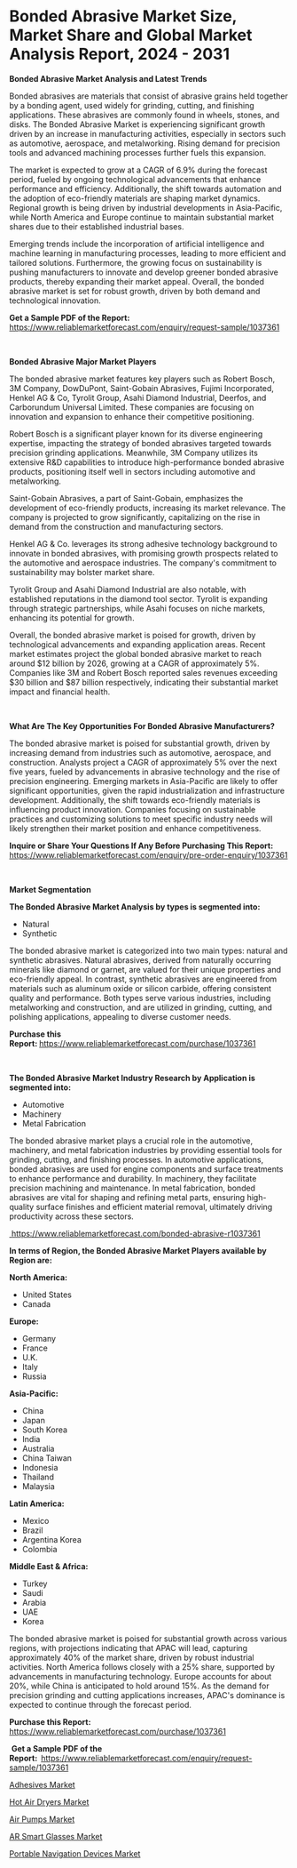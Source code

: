 <p><h1>Bonded Abrasive Market Size, Market Share and Global Market Analysis Report, 2024 - 2031</h1></p><p><strong>Bonded Abrasive Market Analysis and Latest Trends</strong></p>
<p><p>Bonded abrasives are materials that consist of abrasive grains held together by a bonding agent, used widely for grinding, cutting, and finishing applications. These abrasives are commonly found in wheels, stones, and disks. The Bonded Abrasive Market is experiencing significant growth driven by an increase in manufacturing activities, especially in sectors such as automotive, aerospace, and metalworking. Rising demand for precision tools and advanced machining processes further fuels this expansion.</p><p>The market is expected to grow at a CAGR of 6.9% during the forecast period, fueled by ongoing technological advancements that enhance performance and efficiency. Additionally, the shift towards automation and the adoption of eco-friendly materials are shaping market dynamics. Regional growth is being driven by industrial developments in Asia-Pacific, while North America and Europe continue to maintain substantial market shares due to their established industrial bases.</p><p>Emerging trends include the incorporation of artificial intelligence and machine learning in manufacturing processes, leading to more efficient and tailored solutions. Furthermore, the growing focus on sustainability is pushing manufacturers to innovate and develop greener bonded abrasive products, thereby expanding their market appeal. Overall, the bonded abrasive market is set for robust growth, driven by both demand and technological innovation.</p></p>
<p><strong>Get a Sample PDF of the Report:&nbsp;</strong> <a href="https://www.reliablemarketforecast.com/enquiry/request-sample/1037361?utm_campaign=1080&utm_medium=2&utm_source=Github&utm_content=ia&utm_term=26122024&utm_id=bonded-abrasive">https://www.reliablemarketforecast.com/enquiry/request-sample/1037361</a></p>
<p>&nbsp;</p>
<p><strong>Bonded Abrasive Major Market Players</strong></p>
<p><p>The bonded abrasive market features key players such as Robert Bosch, 3M Company, DowDuPont, Saint-Gobain Abrasives, Fujimi Incorporated, Henkel AG & Co, Tyrolit Group, Asahi Diamond Industrial, Deerfos, and Carborundum Universal Limited. These companies are focusing on innovation and expansion to enhance their competitive positioning.</p><p>Robert Bosch is a significant player known for its diverse engineering expertise, impacting the strategy of bonded abrasives targeted towards precision grinding applications. Meanwhile, 3M Company utilizes its extensive R&D capabilities to introduce high-performance bonded abrasive products, positioning itself well in sectors including automotive and metalworking.</p><p>Saint-Gobain Abrasives, a part of Saint-Gobain, emphasizes the development of eco-friendly products, increasing its market relevance. The company is projected to grow significantly, capitalizing on the rise in demand from the construction and manufacturing sectors.</p><p>Henkel AG & Co. leverages its strong adhesive technology background to innovate in bonded abrasives, with promising growth prospects related to the automotive and aerospace industries. The company's commitment to sustainability may bolster market share.</p><p>Tyrolit Group and Asahi Diamond Industrial are also notable, with established reputations in the diamond tool sector. Tyrolit is expanding through strategic partnerships, while Asahi focuses on niche markets, enhancing its potential for growth.</p><p>Overall, the bonded abrasive market is poised for growth, driven by technological advancements and expanding application areas. Recent market estimates project the global bonded abrasive market to reach around $12 billion by 2026, growing at a CAGR of approximately 5%. Companies like 3M and Robert Bosch reported sales revenues exceeding $30 billion and $87 billion respectively, indicating their substantial market impact and financial health.</p></p>
<p>&nbsp;</p>
<p><strong>What Are The Key Opportunities For Bonded Abrasive Manufacturers?</strong></p>
<p><p>The bonded abrasive market is poised for substantial growth, driven by increasing demand from industries such as automotive, aerospace, and construction. Analysts project a CAGR of approximately 5% over the next five years, fueled by advancements in abrasive technology and the rise of precision engineering. Emerging markets in Asia-Pacific are likely to offer significant opportunities, given the rapid industrialization and infrastructure development. Additionally, the shift towards eco-friendly materials is influencing product innovation. Companies focusing on sustainable practices and customizing solutions to meet specific industry needs will likely strengthen their market position and enhance competitiveness.</p></p>
<p><strong>Inquire or Share Your Questions If Any Before Purchasing This Report:</strong> <a href="https://www.reliablemarketforecast.com/enquiry/pre-order-enquiry/1037361?utm_campaign=1080&utm_medium=2&utm_source=Github&utm_content=ia&utm_term=26122024&utm_id=bonded-abrasive">https://www.reliablemarketforecast.com/enquiry/pre-order-enquiry/1037361</a></p>
<p>&nbsp;</p>
<p><strong>Market Segmentation</strong></p>
<p><strong>The Bonded Abrasive Market Analysis by types is segmented into:</strong></p>
<p><ul><li>Natural</li><li>Synthetic</li></ul></p>
<p><p>The bonded abrasive market is categorized into two main types: natural and synthetic abrasives. Natural abrasives, derived from naturally occurring minerals like diamond or garnet, are valued for their unique properties and eco-friendly appeal. In contrast, synthetic abrasives are engineered from materials such as aluminum oxide or silicon carbide, offering consistent quality and performance. Both types serve various industries, including metalworking and construction, and are utilized in grinding, cutting, and polishing applications, appealing to diverse customer needs.</p></p>
<p><strong>Purchase this Report:&nbsp;</strong><a href="https://www.reliablemarketforecast.com/purchase/1037361?utm_campaign=1080&utm_medium=2&utm_source=Github&utm_content=ia&utm_term=26122024&utm_id=bonded-abrasive">https://www.reliablemarketforecast.com/purchase/1037361</a></p>
<p>&nbsp;</p>
<p><strong>The Bonded Abrasive Market Industry Research by Application is segmented into:</strong></p>
<p><ul><li>Automotive</li><li>Machinery</li><li>Metal Fabrication</li></ul></p>
<p><p>The bonded abrasive market plays a crucial role in the automotive, machinery, and metal fabrication industries by providing essential tools for grinding, cutting, and finishing processes. In automotive applications, bonded abrasives are used for engine components and surface treatments to enhance performance and durability. In machinery, they facilitate precision machining and maintenance. In metal fabrication, bonded abrasives are vital for shaping and refining metal parts, ensuring high-quality surface finishes and efficient material removal, ultimately driving productivity across these sectors.</p></p>
<p><a href="https://www.reliablemarketforecast.com/bonded-abrasive-r1037361?utm_campaign=1080&utm_medium=2&utm_source=Github&utm_content=ia&utm_term=26122024&utm_id=bonded-abrasive">&nbsp;https://www.reliablemarketforecast.com/bonded-abrasive-r1037361</a></p>
<p><strong>In terms of Region, the Bonded Abrasive Market Players available by Region are:</strong></p>
<p>
    <p> <strong> North America: </strong>
        <ul>
            <li>United States</li>
            <li>Canada</li>
        </ul>
        </p> 
    <p> <strong> Europe: </strong>
        <ul>
            <li>Germany</li>
            <li>France</li>
            <li>U.K.</li>
            <li>Italy</li>
            <li>Russia</li>
        </ul>
        </p> 
    <p> <strong> Asia-Pacific: </strong>
        <ul>
            <li>China</li>
            <li>Japan</li>
            <li>South Korea</li>
            <li>India</li>
            <li>Australia</li>
            <li>China Taiwan</li>
            <li>Indonesia</li>
            <li>Thailand</li>
            <li>Malaysia</li>
        </ul>
        </p> 
    <p> <strong> Latin America: </strong>
        <ul>
            <li>Mexico</li>
            <li>Brazil</li>
            <li>Argentina Korea</li>
            <li>Colombia</li>
        </ul>
        </p> 
    <p> <strong> Middle East & Africa: </strong>
        <ul>
            <li>Turkey</li>
            <li>Saudi</li>
            <li>Arabia</li>
            <li>UAE</li>
            <li>Korea</li>
        </ul>
    </p>
    </p>
<p><p>The bonded abrasive market is poised for substantial growth across various regions, with projections indicating that APAC will lead, capturing approximately 40% of the market share, driven by robust industrial activities. North America follows closely with a 25% share, supported by advancements in manufacturing technology. Europe accounts for about 20%, while China is anticipated to hold around 15%. As the demand for precision grinding and cutting applications increases, APAC's dominance is expected to continue through the forecast period.</p></p>
<p><strong>Purchase this Report: </strong><a href="https://www.reliablemarketforecast.com/purchase/1037361?utm_campaign=1080&utm_medium=2&utm_source=Github&utm_content=ia&utm_term=26122024&utm_id=bonded-abrasive">https://www.reliablemarketforecast.com/purchase/1037361</a></p>
<p>&nbsp;<strong>Get a Sample PDF of the Report:&nbsp;&nbsp;</strong><a href="https://www.reliablemarketforecast.com/enquiry/request-sample/1037361?utm_campaign=1080&utm_medium=2&utm_source=Github&utm_content=ia&utm_term=26122024&utm_id=bonded-abrasive">https://www.reliablemarketforecast.com/enquiry/request-sample/1037361</a></p>
<p><strong></strong></p>
<p><p><a href="https://www.linkedin.com/pulse/a-mkt-nova-vc8zf?utm_campaign=1080&utm_medium=2&utm_source=Github&utm_content=ia&utm_term=26122024&utm_id=bonded-abrasive">Adhesives Market</a></p><p><a href="https://www.linkedin.com/pulse/in-depth-hot-air-dryers-market-review-business-profiles-emerging-idkbf?utm_campaign=1080&utm_medium=2&utm_source=Github&utm_content=ia&utm_term=26122024&utm_id=bonded-abrasive">Hot Air Dryers Market</a></p><p><a href="https://www.linkedin.com/pulse/revenue-growth-air-pumps-market-109-cagr-from-2024-2031-gjw2f?utm_campaign=1080&utm_medium=2&utm_source=Github&utm_content=ia&utm_term=26122024&utm_id=bonded-abrasive">Air Pumps Market</a></p><p><a href="https://www.linkedin.com/pulse/scope-trends-ar-smart-glasses-market-latest-dynamics-future-predictions-3kgxc?utm_campaign=1080&utm_medium=2&utm_source=Github&utm_content=ia&utm_term=26122024&utm_id=bonded-abrasive">AR Smart Glasses Market</a></p><p><a href="https://www.linkedin.com/pulse/portable-navigation-devices-market-size-growth-type-application-rpu9f?utm_campaign=1080&utm_medium=2&utm_source=Github&utm_content=ia&utm_term=26122024&utm_id=bonded-abrasive">Portable Navigation Devices Market</a></p></p>